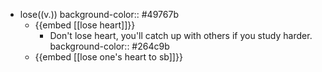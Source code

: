 - lose((v.))
  background-color:: #49767b
	- {{embed [[lose heart]]}}
		- Don't lose heart, you'll catch up with others if you study harder.
		  background-color:: #264c9b
	- {{embed [[lose one's heart to sb]]}}